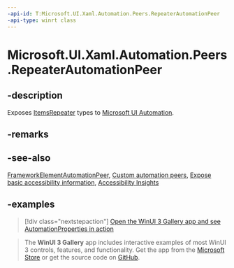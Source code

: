 ```yaml
---
-api-id: T:Microsoft.UI.Xaml.Automation.Peers.RepeaterAutomationPeer
-api-type: winrt class
---
```


# Microsoft.UI.Xaml.Automation.Peers.RepeaterAutomationPeer

<!--
public class RepeaterAutomationPeer : Windows.UI.Xaml.Automation.Peers.FrameworkElementAutomationPeer
-->

## -description

Exposes [ItemsRepeater](../microsoft.ui.xaml.controls/itemsrepeater.md) types to [Microsoft UI Automation](/windows/win32/winauto/entry-uiauto-win32).

## -remarks

## -see-also

[FrameworkElementAutomationPeer](/uwp/api/windows.ui.xaml.automation.peers.frameworkelementautomationpeer), [Custom automation peers](/windows/apps/design/accessibility/custom-automation-peers), [Expose basic accessibility information](/windows/apps/design/accessibility/basic-accessibility-information), [Accessibility Insights](https://accessibilityinsights.io/)

## -examples

> [!div class="nextstepaction"]
> [Open the WinUI 3 Gallery app and see AutomationProperties in action](winui3gallery:/item/AutomationProperties)

> The **WinUI 3 Gallery** app includes interactive examples of most WinUI 3 controls, features, and functionality. Get the app from the [Microsoft Store](https://www.microsoft.com/store/productId/9P3JFPWWDZRC) or get the source code on [GitHub](https://github.com/microsoft/WinUI-Gallery).

